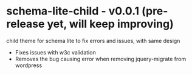 # schema-lite-child - v0.0.1 (pre-release yet, will keep improving)

child theme for schema lite to fix errors and issues, with same design

- Fixes issues with w3c validation
- Removes the bug causing error when removing jquery-migrate from wordpress

